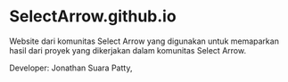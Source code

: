 # SelectArrow.github.io

Website dari komunitas Select Arrow yang digunakan untuk memaparkan hasil dari proyek yang dikerjakan dalam komunitas Select Arrow.

Developer:
Jonathan Suara Patty, 